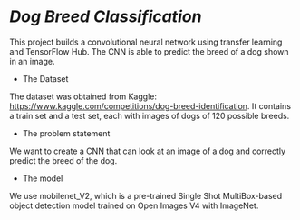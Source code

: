 # *Dog Breed Classification*
This project builds a convolutional neural network using transfer learning and TensorFlow Hub. The CNN is able to predict the breed of a dog shown in an image. 
* The Dataset

The dataset was obtained from Kaggle: https://www.kaggle.com/competitions/dog-breed-identification.
It contains a train set and a test set, each with images of dogs of 120 possible breeds. 
* The problem statement

We want to create a CNN that can look at an image of a dog and correctly predict the breed of the dog. 
* The model

We use mobilenet_V2, which is a pre-trained Single Shot MultiBox-based object detection model trained on Open Images V4 with ImageNet.

